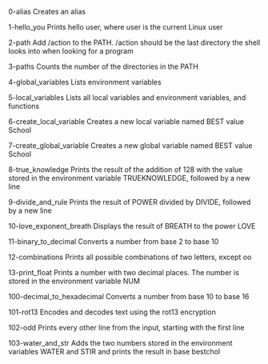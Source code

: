 0-alias	Creates an alias

1-hello_you	Prints hello user, where user is the current Linux user

2-path	Add /action to the PATH. /action should be the last directory the shell looks into when looking for a program

3-paths	Counts the number of the directories in the PATH

4-global_variables	Lists environment variables

5-local_variables	Lists all local variables and environment variables, and functions

6-create_local_variable	Creates a new local variable named BEST value School

7-create_global_variable	Creates a new global variable named BEST value School

8-true_knowledge	Prints the result of the addition of 128 with the value stored in the environment variable TRUEKNOWLEDGE, followed by a new line

9-divide_and_rule	Prints the result of POWER divided by DIVIDE, followed by a new line

10-love_exponent_breath	Displays the result of BREATH to the power LOVE

11-binary_to_decimal	Converts a number from base 2 to base 10

12-combinations	Prints all possible combinations of two letters, except oo

13-print_float	Prints a number with two decimal places. The number is stored in the environment variable NUM

100-decimal_to_hexadecimal	Converts a number from base 10 to base 16

101-rot13	Encodes and decodes text using the rot13 encryption

102-odd	Prints every other line from the input, starting with the first line

103-water_and_str	Adds the two numbers stored in the environment variables WATER and STIR and prints the result in base bestchol
